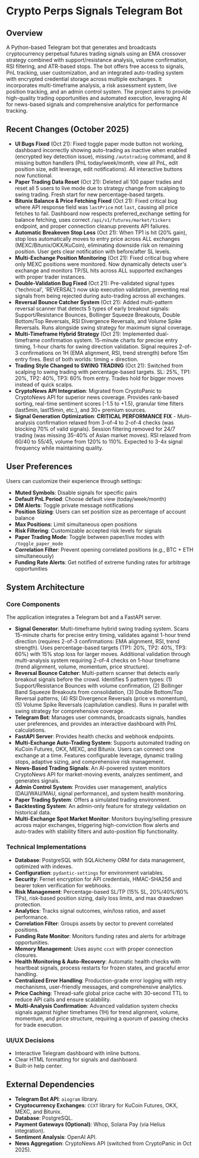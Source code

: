 # Crypto Perps Signals Telegram Bot

## Overview
A Python-based Telegram bot that generates and broadcasts cryptocurrency perpetual futures trading signals using an EMA crossover strategy combined with support/resistance analysis, volume confirmation, RSI filtering, and ATR-based stops. The bot offers free access to signals, PnL tracking, user customization, and an integrated auto-trading system with encrypted credential storage across multiple exchanges. It incorporates multi-timeframe analysis, a risk assessment system, live position tracking, and an admin control system. The project aims to provide high-quality trading opportunities and automated execution, leveraging AI for news-based signals and comprehensive analytics for performance tracking.

## Recent Changes (October 2025)
- **UI Bugs Fixed** (Oct 21): Fixed toggle paper mode button not working, dashboard incorrectly showing auto-trading as inactive when enabled (encrypted key detection issue), missing `/autotrading` command, and 8 missing button handlers (PnL today/week/month, view all PnL, edit position size, edit leverage, edit notifications). All interactive buttons now functional.
- **Paper Trading Data Reset** (Oct 21): Deleted all 100 paper trades and reset all 5 users to live mode due to strategy change from scalping to swing trading. Fresh start for new percentage-based targets.
- **Bitunix Balance & Price Fetching Fixed** (Oct 21): Fixed critical bug where API response field was `lastPrice` not `last`, causing all price fetches to fail. Dashboard now respects preferred_exchange setting for balance fetching, uses correct `/api/v1/futures/market/tickers` endpoint, and proper connection cleanup prevents API failures.
- **Automatic Breakeven Stop Loss** (Oct 21): When TP1 is hit (20% gain), stop loss automatically moves to entry price across ALL exchanges (MEXC/Bitunix/OKX/KuCoin), eliminating downside risk on remaining position. User gets clear notification with before/after SL levels.
- **Multi-Exchange Position Monitoring** (Oct 21): Fixed critical bug where only MEXC positions were monitored. Now dynamically detects user's exchange and monitors TP/SL hits across ALL supported exchanges with proper trader instances.
- **Double-Validation Bug Fixed** (Oct 21): Pre-validated signal types ('technical', 'REVERSAL') now skip execution validation, preventing real signals from being rejected during auto-trading across all exchanges.
- **Reversal Bounce Catcher System** (Oct 21): Added multi-pattern reversal scanner that detects 5 types of early breakout signals: Support/Resistance Bounces, Bollinger Squeeze Breakouts, Double Bottom/Top Reversals, RSI Divergence Reversals, and Volume Spike Reversals. Runs alongside swing strategy for maximum signal coverage.
- **Multi-Timeframe Hybrid Strategy** (Oct 21): Implemented dual-timeframe confirmation system. 15-minute charts for precise entry timing, 1-hour charts for swing direction validation. Signal requires 2-of-3 confirmations on 1H (EMA alignment, RSI, trend strength) before 15m entry fires. Best of both worlds: timing + direction.
- **Trading Style Changed to SWING TRADING** (Oct 21): Switched from scalping to swing trading with percentage-based targets. SL: 25%, TP1: 20%, TP2: 40%, TP3: 60% from entry. Trades hold for bigger moves instead of quick scalps.
- **CryptoNews API Integration**: Migrated from CryptoPanic to CryptoNews API for superior news coverage. Provides rank-based sorting, real-time sentiment scores (-1.5 to +1.5), granular time filters (last5min, last15min, etc.), and 30+ premium sources.
- **Signal Generation Optimization**: **CRITICAL PERFORMANCE FIX** - Multi-analysis confirmation relaxed from 3-of-4 to 2-of-4 checks (was blocking 70% of valid signals). Session filtering removed for 24/7 trading (was missing 35-40% of Asian market moves). RSI relaxed from 60/40 to 55/45, volume from 120% to 110%. Expected to 3-4x signal frequency while maintaining quality.

## User Preferences
Users can customize their experience through settings:
- **Muted Symbols**: Disable signals for specific pairs
- **Default PnL Period**: Choose default view (today/week/month)
- **DM Alerts**: Toggle private message notifications
- **Position Sizing**: Users can set position size as percentage of account balance
- **Max Positions**: Limit simultaneous open positions
- **Risk Filtering**: Customizable accepted risk levels for signals
- **Paper Trading Mode**: Toggle between paper/live modes with `/toggle_paper_mode`
- **Correlation Filter**: Prevent opening correlated positions (e.g., BTC + ETH simultaneously)
- **Funding Rate Alerts**: Get notified of extreme funding rates for arbitrage opportunities

## System Architecture

### Core Components
The application integrates a Telegram bot and a FastAPI server.
- **Signal Generator**: Multi-timeframe hybrid swing trading system. Scans 15-minute charts for precise entry timing, validates against 1-hour trend direction (requires 2-of-3 confirmations: EMA alignment, RSI, trend strength). Uses percentage-based targets (TP1: 20%, TP2: 40%, TP3: 60%) with 15% stop loss for larger moves. Additional validation through multi-analysis system requiring 2-of-4 checks on 1-hour timeframe (trend alignment, volume, momentum, price structure).
- **Reversal Bounce Catcher**: Multi-pattern scanner that detects early breakout signals before the crowd. Identifies 5 pattern types: (1) Support/Resistance Bounces with volume confirmation, (2) Bollinger Band Squeeze Breakouts from consolidation, (3) Double Bottom/Top Reversal patterns, (4) RSI Divergence Reversals (price vs momentum), (5) Volume Spike Reversals (capitulation candles). Runs in parallel with swing strategy for comprehensive coverage.
- **Telegram Bot**: Manages user commands, broadcasts signals, handles user preferences, and provides an interactive dashboard with PnL calculations.
- **FastAPI Server**: Provides health checks and webhook endpoints.
- **Multi-Exchange Auto-Trading System**: Supports automated trading on KuCoin Futures, OKX, MEXC, and Bitunix. Users can connect one exchange at a time. Features configurable leverage, dynamic trailing stops, adaptive sizing, and comprehensive risk management.
- **News-Based Trading Signals**: An AI-powered system monitors CryptoNews API for market-moving events, analyzes sentiment, and generates signals.
- **Admin Control System**: Provides user management, analytics (DAU/WAU/MAU, signal performance), and system health monitoring.
- **Paper Trading System**: Offers a simulated trading environment.
- **Backtesting System**: An admin-only feature for strategy validation on historical data.
- **Multi-Exchange Spot Market Monitor**: Monitors buying/selling pressure across major exchanges, triggering high-conviction flow alerts and auto-trades with stability filters and auto-position flip functionality.

### Technical Implementations
- **Database**: PostgreSQL with SQLAlchemy ORM for data management, optimized with indexes.
- **Configuration**: `pydantic-settings` for environment variables.
- **Security**: Fernet encryption for API credentials, HMAC-SHA256 and bearer token verification for webhooks.
- **Risk Management**: Percentage-based SL/TP (15% SL, 20%/40%/60% TPs), risk-based position sizing, daily loss limits, and max drawdown protection.
- **Analytics**: Tracks signal outcomes, win/loss ratios, and asset performance.
- **Correlation Filter**: Groups assets by sector to prevent correlated positions.
- **Funding Rate Monitor**: Monitors funding rates and alerts for arbitrage opportunities.
- **Memory Management**: Uses async `ccxt` with proper connection closures.
- **Health Monitoring & Auto-Recovery**: Automatic health checks with heartbeat signals, process restarts for frozen states, and graceful error handling.
- **Centralized Error Handling**: Production-grade error logging with retry mechanisms, user-friendly messages, and comprehensive analytics.
- **Price Caching**: Thread-safe global price cache with 30-second TTL to reduce API calls and ensure scalability.
- **Multi-Analysis Confirmation**: Advanced validation system checks signals against higher timeframes (1H) for trend alignment, volume, momentum, and price structure, requiring a quorum of passing checks for trade execution.

### UI/UX Decisions
- Interactive Telegram dashboard with inline buttons.
- Clear HTML formatting for signals and dashboard.
- Built-in help center.

## External Dependencies
- **Telegram Bot API**: `aiogram` library.
- **Cryptocurrency Exchanges**: `CCXT` library for KuCoin Futures, OKX, MEXC, and Bitunix.
- **Database**: PostgreSQL.
- **Payment Gateways (Optional)**: Whop, Solana Pay (via Helius integration).
- **Sentiment Analysis**: OpenAI API.
- **News Aggregation**: CryptoNews API (switched from CryptoPanic in Oct 2025).
